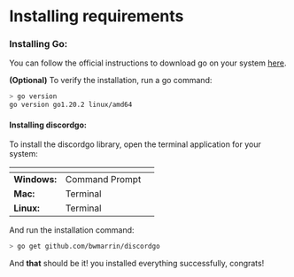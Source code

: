 # Installing requirements

### Installing Go:

You can follow the official instructions to download go on your system [here](https://go.dev/doc/install).

&#x20;**(Optional)** To verify the installation, run a go command:

```bash
> go version
go version go1.20.2 linux/amd64
```

#### Installing discordgo:

To install the discordgo library, open the terminal application for your system:

<table data-view="cards"><thead><tr><th></th><th></th><th></th></tr></thead><tbody><tr><td><strong>Windows:</strong></td><td>Command Prompt</td><td></td></tr><tr><td><strong>Mac:</strong></td><td>Terminal</td><td></td></tr><tr><td><strong>Linux:</strong></td><td>Terminal</td><td></td></tr></tbody></table>

And run the installation command:

```bash
> go get github.com/bwmarrin/discordgo
```

And **that** should be it! you installed everything successfully, congrats!
